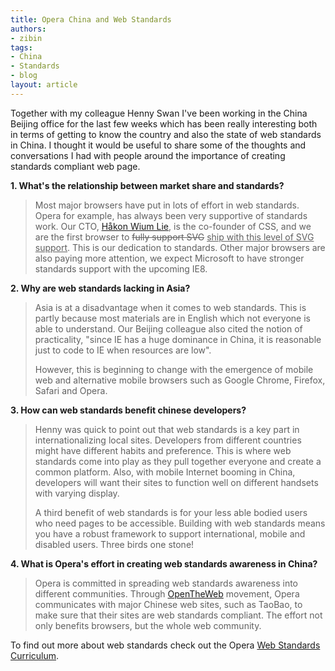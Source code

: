 ```yaml
---
title: Opera China and Web Standards
authors:
- zibin
tags:
- China
- Standards
- blog
layout: article
---
```

<p>
Together with my colleague Henny Swan I&#39;ve been working in the China Beijing office for the last few weeks which has been really interesting both in terms of getting to know the country and also the state of web standards in China. I thought it would be useful to share some of the thoughts and conversations I had with people around the importance of creating standards compliant web page.
</p>
<b>
1. What&#39;s the relationship between market share and standards?
</b>
<blockquote>
<p>
Most major browsers have put in lots of effort in web standards. Opera for example, has always been very supportive of standards work. Our CTO, <a href="http://people.opera.com/howcome/">Håkon Wium Lie</a>, is the co-founder of CSS, and we are the first browser to <del>fully support SVG</del> <ins>ship with this level of SVG support</ins>. This is our dedication to standards. Other major browsers are also paying more attention, we expect Microsoft to have stronger standards support with the upcoming IE8.
</p>
</blockquote>
<b>
2. Why are web standards lacking in Asia?
</b>
<blockquote>
<p>
Asia is at a disadvantage when it comes to web standards. This is partly because most materials are in English which not everyone is able to understand. Our Beijing colleague also cited the notion of practicality, &quot;since IE has a huge dominance in China, it is reasonable just to code to IE when resources are low&quot;. 
</p>
<p>
However, this is beginning to change with the emergence of mobile web and alternative mobile browsers such as Google Chrome, Firefox, Safari and Opera.
</p>
</blockquote>
<b>
3. How can web standards benefit chinese developers?
</b>
<blockquote>
<p>
Henny was quick to point out that web standards is a key part in internationalizing local sites. Developers from different countries might have different habits and preference. This is where web standards come into play as they pull together everyone and create a common platform. Also, with mobile Internet booming in China, developers will want their sites to function well on different handsets with varying display.
</p>
<p>
A third benefit of web standards is for your less able bodied users who need pages to be accessible. Building with web standards means you have a robust framework to support international, mobile and disabled users. Three birds one stone!
</p>
</blockquote>
<b>
4. What is Opera&#39;s effort in creating web standards awareness in China?
</b>
<blockquote>
<p>
Opera is committed in spreading web standards awareness into different communities. Through <a href="http://my.opera.com/community/openweb/">OpenTheWeb</a>  movement, Opera communicates with major Chinese web sites, such as TaoBao, to make sure that their sites are web standards compliant. The effort not only benefits browsers, but the whole web community.
</p>
</blockquote>
<p>
To find out more about web standards check out the Opera <a href="http://www.opera.com/wsc/">Web Standards Curriculum</a>.
</p>
